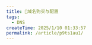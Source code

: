 ```yaml
---
title: 🤯域名购买与配置
tags:
  - DNS
createTime: 2025/1/10 01:33:57
permalink: /article/p9ts1au1/
---
```



